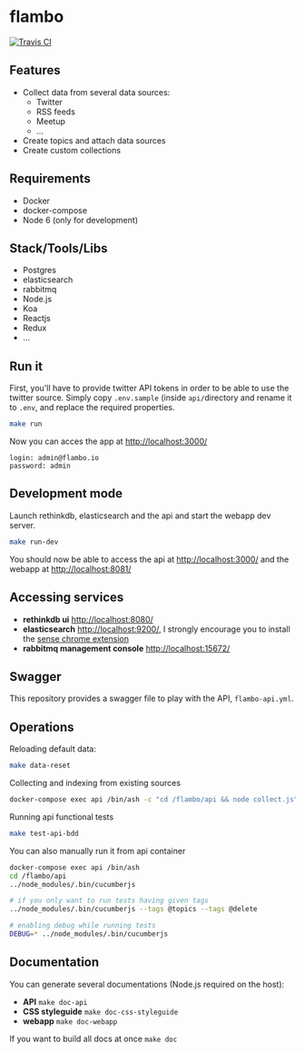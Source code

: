 # flambo

[![Travis CI][travis-image]][travis-url]

## Features

- Collect data from several data sources:
    - Twitter
    - RSS feeds
    - Meetup
    - …
- Create topics and attach data sources
- Create custom collections

## Requirements

- Docker
- docker-compose
- Node 6 (only for development)

## Stack/Tools/Libs

- Postgres
- elasticsearch
- rabbitmq
- Node.js
- Koa
- Reactjs
- Redux
- …

## Run it

First, you'll have to provide twitter API tokens in order to be able to use the twitter source.
Simply copy `.env.sample` (inside `api/`directory and rename it to `.env`, and replace the required properties. 

```sh
make run
```

Now you can acces the app at [http://localhost:3000/](http://localhost:3000/)

```
login: admin@flambo.io
password: admin
```

## Development mode

Launch rethinkdb, elasticsearch and the api and start the webapp dev server.

```sh
make run-dev
```

You should now be able to access the api at [http://localhost:3000/](http://localhost:3000/) and the webapp at [http://localhost:8081/](http://localhost:8081/)

## Accessing services

- **rethinkdb ui** [http://localhost:8080/](http://localhost:8080/)
- **elasticsearch** [http://localhost:9200/](http://localhost:9200/), I strongly encourage you to install the [sense chrome extension](https://chrome.google.com/webstore/detail/sense-beta/lhjgkmllcaadmopgmanpapmpjgmfcfig)
- **rabbitmq management console** [http://localhost:15672/](http://localhost:15672/) 

## Swagger

This repository provides a swagger file to play with the API, `flambo-api.yml`.


## Operations

Reloading default data:

```sh
make data-reset
```

Collecting and indexing from existing sources

```sh
docker-compose exec api /bin/ash -c "cd /flambo/api && node collect.js"
```

Running api functional tests

```sh
make test-api-bdd
```

You can also manually run it from api container

```sh
docker-compose exec api /bin/ash
cd /flambo/api
../node_modules/.bin/cucumberjs

# if you only want to run tests having given tags
../node_modules/.bin/cucumberjs --tags @topics --tags @delete

# enabling debug while running tests
DEBUG=* ../node_modules/.bin/cucumberjs
```


## Documentation

You can generate several documentations (Node.js required on the host):

- **API** `make doc-api`
- **CSS styleguide** `make doc-css-styleguide`
- **webapp** `make doc-webapp`

If you want to build all docs at once `make doc`


[travis-image]: https://img.shields.io/travis/plouc/flambo.svg?style=flat-square
[travis-url]: https://travis-ci.org/plouc/flambo

